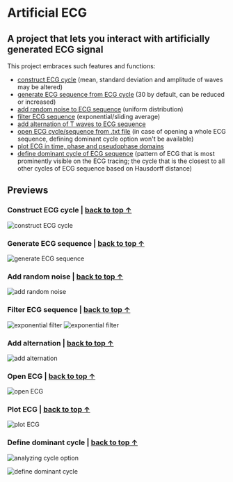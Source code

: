 # Artificial ECG

## A project that lets you interact with artificially generated ECG signal

This project embraces such features and functions:
 - [construct ECG cycle](#construct-ecg-cycle--back-to-top-↑) (mean, standard deviation and amplitude of waves may be altered)
 - [generate ECG sequence from ECG cycle](#generate-ecg-sequence--back-to-top-↑) (30 by default, can be reduced or increased)
 - [add random noise to ECG sequence](#add-random-noise--back-to-top-↑) (uniform distribution)
 - [filter ECG sequence](#filter-ecg-sequence--back-to-top-↑) (exponential/sliding average)
 - [add alternation of T waves to ECG sequence](#add-alternation--back-to-top-↑)
 - [open ECG cycle/sequence from .txt file](#open-ecg--back-to-top-↑) (in case of opening a whole ECG sequence, defining dominant cycle option won't be available)
 - [plot ECG in time, phase and pseudophase domains](#plot-ecg--back-to-top-↑)
 - [define dominant cycle of ECG sequence](#define-dominant-cycle--back-to-top-↑) (pattern of ECG that is most prominently visible on the ECG tracing; the cycle that is the closest to all other cycles of ECG sequence based on Hausdorff distance)

## Previews

### Construct ECG cycle | [back to top ↑](#a-project-that-lets-you-interact-with-artificially-generated-ecg-signal)
![construct ECG cycle](assets/construct_eeg_cycle.png)

### Generate ECG sequence | [back to top ↑](#a-project-that-lets-you-interact-with-artificially-generated-ecg-signal)

![generate ECG sequence](assets/generate_ecg_sequence.png)

### Add random noise | [back to top ↑](#a-project-that-lets-you-interact-with-artificially-generated-ecg-signal)

![add random noise](assets/add_noise.png)

### Filter ECG sequence | [back to top ↑](#a-project-that-lets-you-interact-with-artificially-generated-ecg-signal)

![exponential filter](assets/exponential_filter.png)
![exponential filter](assets/sliding_average_filter.png)

### Add alternation | [back to top ↑](#a-project-that-lets-you-interact-with-artificially-generated-ecg-signal)

![add alternation](assets/add_alternation.png) 

### Open ECG | [back to top ↑](#a-project-that-lets-you-interact-with-artificially-generated-ecg-signal)

![open ECG](assets/open_ecg.png)

### Plot ECG | [back to top ↑](#a-project-that-lets-you-interact-with-artificially-generated-ecg-signal)

![plot ECG](assets/plot_ecg.png)

### Define dominant cycle | [back to top ↑](#a-project-that-lets-you-interact-with-artificially-generated-ecg-signal)

![analyzing cycle option](assets/analyzing_option.png)

![define dominant cycle](assets/dominant_cycle.png)